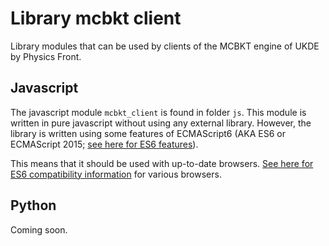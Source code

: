 # Library mcbkt client

Library modules that can be used by clients of the MCBKT engine of UKDE by
Physics Front.

## Javascript

The javascript module `mcbkt_client` is found in folder `js`.  This module is
written in pure javascript without using any external library.  However, the
library is written using some features of ECMAScript6 (AKA ES6 or ECMAScript
2015; [see here for ES6 features](http://es6-features.org)).

This means that it should be used with up-to-date browsers.  [See here for
ES6 compatibility information](https://kangax.github.io/compat-table/es6/)
for various browsers.

## Python

Coming soon.
